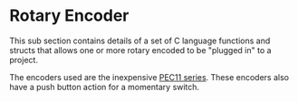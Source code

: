 # Rotary Encoder

This sub section contains details of a set of C language functions and structs that allows one or more rotary encoded to be "plugged in" to a project.

The encoders used are the inexpensive [PEC11 series](https://cdn-shop.adafruit.com/datasheets/pec11.pdf).  These encoders also have a push button action
for a momentary switch.

